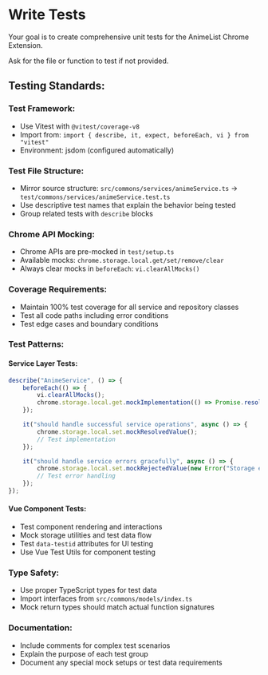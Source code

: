 # Write Tests

Your goal is to create comprehensive unit tests for the AnimeList Chrome Extension.

Ask for the file or function to test if not provided.

## Testing Standards:

### Test Framework:

- Use Vitest with `@vitest/coverage-v8`
- Import from: `import { describe, it, expect, beforeEach, vi } from "vitest"`
- Environment: jsdom (configured automatically)

### Test File Structure:

- Mirror source structure: `src/commons/services/animeService.ts` → `test/commons/services/animeService.test.ts`
- Use descriptive test names that explain the behavior being tested
- Group related tests with `describe` blocks

### Chrome API Mocking:

- Chrome APIs are pre-mocked in `test/setup.ts`
- Available mocks: `chrome.storage.local.get/set/remove/clear`
- Always clear mocks in `beforeEach`: `vi.clearAllMocks()`

### Coverage Requirements:

- Maintain 100% test coverage for all service and repository classes
- Test all code paths including error conditions
- Test edge cases and boundary conditions

### Test Patterns:

#### Service Layer Tests:

```typescript
describe("AnimeService", () => {
    beforeEach(() => {
        vi.clearAllMocks();
        chrome.storage.local.get.mockImplementation(() => Promise.resolve({}));
    });

    it("should handle successful service operations", async () => {
        chrome.storage.local.set.mockResolvedValue();
        // Test implementation
    });

    it("should handle service errors gracefully", async () => {
        chrome.storage.local.set.mockRejectedValue(new Error("Storage error"));
        // Test error handling
    });
});
```

#### Vue Component Tests:

- Test component rendering and interactions
- Mock storage utilities and test data flow
- Test `data-testid` attributes for UI testing
- Use Vue Test Utils for component testing

### Type Safety:

- Use proper TypeScript types for test data
- Import interfaces from `src/commons/models/index.ts`
- Mock return types should match actual function signatures

### Documentation:

- Include comments for complex test scenarios
- Explain the purpose of each test group
- Document any special mock setups or test data requirements
